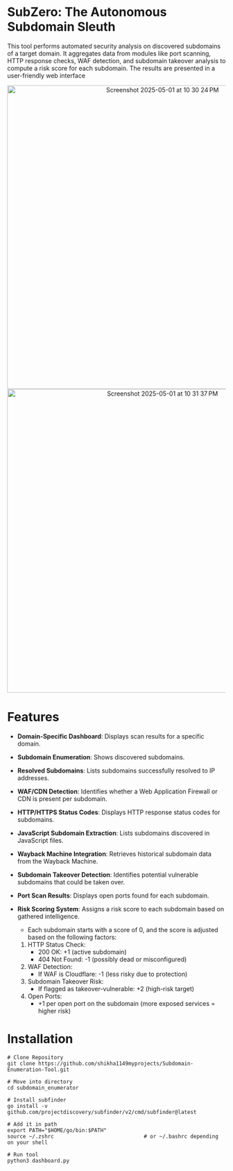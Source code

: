 #  SubZero: The Autonomous Subdomain Sleuth

This tool performs automated security analysis on discovered subdomains of a target domain. It aggregates data from modules like port scanning, HTTP response checks, WAF detection, and subdomain takeover analysis to compute a risk score for each subdomain. The results are presented in a user-friendly web interface

<div align="center">
<img width="700" alt="Screenshot 2025-05-01 at 10 30 24 PM" src="https://github.com/user-attachments/assets/d59b5d71-9b22-4d9c-a4a3-c1e8f4bd4deb" />

<img width="700" alt="Screenshot 2025-05-01 at 10 31 37 PM" src="https://github.com/user-attachments/assets/aef70b66-0532-418d-9ea8-de0607539e06" />
</div>

# Features


- **Domain-Specific Dashboard**: Displays scan results for a specific domain.

- **Subdomain Enumeration**: Shows discovered subdomains.
- **Resolved Subdomains**: Lists subdomains successfully resolved to IP addresses.
- **WAF/CDN Detection**: Identifies whether a Web Application Firewall or CDN is present per subdomain.
- **HTTP/HTTPS Status Codes**: Displays HTTP response status codes for subdomains.
- **JavaScript Subdomain Extraction**: Lists subdomains discovered in JavaScript files.
- **Wayback Machine Integration**: Retrieves historical subdomain data from the Wayback Machine.
- **Subdomain Takeover Detection**: Identifies potential vulnerable subdomains that could be taken over.
- **Port Scan Results**: Displays open ports found for each subdomain.
- **Risk Scoring System**: Assigns a risk score to each subdomain based on gathered intelligence.
  -  Each subdomain starts with a score of 0, and the score is adjusted based on the following factors:
    
    1. HTTP Status Check:
       - 200 OK: +1 (active subdomain)
       - 404 Not Found: -1 (possibly dead or misconfigured)
    2. WAF Detection:
       - If WAF is Cloudflare: -1 (less risky due to protection)
    3. Subdomain Takeover Risk:
       - If flagged as takeover-vulnerable: +2 (high-risk target)
    4. Open Ports:
       - +1 per open port on the subdomain (more exposed services = higher risk)

# Installation

```
# Clone Repository
git clone https://github.com/shikha1149myprojects/Subdomain-Enumeration-Tool.git

# Move into directory
cd subdomain_enumerator

# Install subfinder
go install -v github.com/projectdiscovery/subfinder/v2/cmd/subfinder@latest

# Add it in path
export PATH="$HOME/go/bin:$PATH"
source ~/.zshrc                             # or ~/.bashrc depending on your shell

# Run tool
python3 dashboard.py

```
